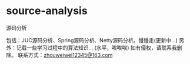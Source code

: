 # source-analysis
源码分析

包括：JUC源码分析、Spring源码分析、Netty源码分析。慢慢走(更新中...)
另外：记载一些学习过程中的算法知识... (水平，唉唉唉)
如有侵权，请联系我删除。
联系方式：zhouweiwei12345@163.com

